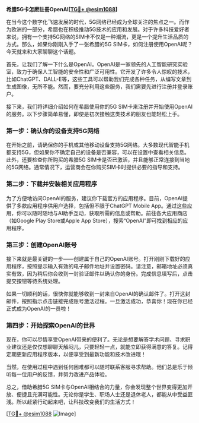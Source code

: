 **希腊5G卡怎麽註冊OpenAI[[TG💪+ @esim1088](https://t.me/s/esim1088)]**

在当今这个数字化飞速发展的时代，5G网络已经成为全球关注的焦点之一。而作为欧洲的一部分，希腊也在积极推动5G技术的应用和发展。对于许多科技爱好者来说，拥有一个支持5G网络的SIM卡不仅是一种潮流，更是一个提升生活品质的方式。那么，如果你刚刚入手了一张希腊的5G SIM卡，如何注册使用OpenAI呢？今天就来和大家聊聊这个话题。

首先，让我们了解一下什么是OpenAI。OpenAI是一家领先的人工智能研究实验室，致力于确保人工智能的安全性和广泛可用性。它开发了许多令人惊叹的技术，比如ChatGPT、DALL-E等，这些工具可以帮助我们完成各种任务，从编写文章到生成图像，无所不能。然而，要充分利用这些服务，我们需要先进行注册并登录账户。

接下来，我们将详细介绍如何在希腊使用你的5G SIM卡来注册并开始使用OpenAI的服务。以下步骤简单易懂，即使是初次接触这类技术的朋友也能轻松上手。

### 第一步：确认你的设备支持5G网络

在开始之前，请确保你的手机或其他移动设备支持5G网络。大多数现代智能手机都支持5G，但如果你不确定自己的设备是否兼容，可以在设置中查看相关信息。此外，还要检查你所购买的希腊5G SIM卡是否已激活，并且能够正常连接到当地的5G网络。通常情况下，运营商会在你购买SIM卡时提供必要的指导和支持。

### 第二步：下载并安装相关应用程序

为了方便地访问OpenAI的服务，建议你下载官方的应用程序。目前，OpenAI提供了多款应用程序供用户选择，包括但不限于ChatGPT Mobile App。通过这些应用，你可以随时随地与AI助手互动，获取所需的信息或帮助。前往各大应用商店（如Google Play Store或Apple App Store），搜索“OpenAI”即可找到相应的应用程序。

### 第三步：创建OpenAI账号

接下来就是最关键的一步——创建属于自己的OpenAI账号。打开刚刚下载好的应用程序，按照提示输入有效的电子邮件地址并设置密码。请注意，邮箱地址必须真实有效，因为稍后你会收到一封验证邮件以确认你的身份。完成信息填写后，点击提交按钮等待系统处理。

如果一切顺利的话，很快你就能够收到一封来自OpenAI的确认邮件了。打开这封邮件，按照指示点击链接完成账号激活过程。一旦激活成功，恭喜你！现在你已经正式成为OpenAI的一员啦！

### 第四步：开始探索OpenAI的世界

现在，你可以尽情享受OpenAI带来的便利了。无论是想要解答学术问题、寻求职业建议还是仅仅想聊聊天解闷儿，只要轻轻一点，就能立即获得满意的答复。记得定期更新应用程序版本，以便享受到最新功能和技术改进哦！

当然，在使用过程中遇到任何困难都可以随时联系客服寻求帮助。他们总是乐于倾听每一位用户的反馈，并努力改进产品体验。

总之，借助希腊5G SIM卡与OpenAI相结合的力量，你会发现整个世界变得更加开放、便捷且充满可能性。无论你是学生、职场人士还是退休老人，都能从中受益匪浅。所以赶紧行动起来吧，让科技改变我们的生活方式！

[[TG💪+ @esim1088](https://t.me/s/esim1088) ![Image](https://i.postimg.cc/4NQfJmqS/Snipaste-2025-05-13-00-14-12.png)]